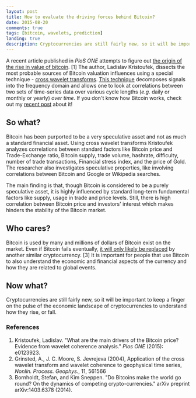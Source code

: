 ```yaml
---
layout: post
title: How to evaluate the driving forces behind Bitcoin?
date: 2015-08-20
comments: true
tags: [bitcoin, wavelets, prediction]
landing: true
description: Cryptocurrencies are still fairly new, so it will be important to keep a finger on the pulse of the economic landscape of cryptocurrencies to understand how they rise, or fall.
---
```


A recent article published in *PloS ONE* attempts to figure out [the origin of the rise in value of bitcoin](http://dx.doi.org/10.1371/journal.pone.0123923). [1] The author, Ladislav Kristoufek, dissects the most probable sources of Bitcoin valuation influences using a special technique - [cross wavelet transforms](http://www.glaciology.net/wavelet-coherence). [This technique](http://www.glaciology.net/Home/PDFs/Announcements/Application-of-the-cross-wavelet-transform-and-wavelet-coherence-to-geophysical-time-series-) decomposes signals into the frequency domain and allows one to look at correlations between two sets of time-series data over various cycle lengths (*e.g.* daily or monthly or yearly) *over time*. If you don't know how Bitcoin works, check out my [recent post](http://sciencesowhatwhocares.xyz/how-does-bitcoin-work-or-yet-another-description-of-how-bitcoin-works/) about it!

## So what?

Bitcoin has been purported to be a very speculative asset and not as much a standard financial asset. Using cross wavelet transforms Kristoufek analyzes correlations between standard factors like Bitcoin price and Trade-Exchange ratio, Bitcoin supply, trade volume, hashrate, difficulty, number of trade transactions, Financial stress index, and the price of Gold. The researcher also investigates speculative properties, like involving correlations between Bitcoin and Google or Wikipedia searches.

The main finding is that, though Bitcoin is considered to be a purely speculative asset, it is highly influenced by standard long-term fundamental factors like supply, usage in trade and price levels. Still, there is high correlation between Bitcoin price and investors' interest which makes hinders the stability of the Bitcoin market.


## Who cares?

Bitcoin is used by many and millions of dollars of Bitcoin exist on the market. Even if Bitcoin fails eventually, [it will only likely be replaced](http://arxiv.org/abs/1403.6378) by another similar cryptocurrency. [3] It is important for people that use Bitcoin to also understand the economic and financial aspects of the currency and how they are related to global events.

## Now what?

Cryptocurrencies are still fairly new, so it will be important to keep a finger on the pulse of the economic landscape of cryptocurrencies to understand how they rise, or fall.


### References

1. Kristoufek, Ladislav. "What are the main drivers of the Bitcoin price? Evidence from wavelet coherence analysis." *Plos ONE* (2015): e0123923.
2. Grinsted, A., J. C. Moore, S. Jevrejeva (2004), Application of the cross wavelet transform and wavelet coherence to geophysical time series, *Nonlin. Process. Geophys.*, 11, 561566 
3. Bornholdt, Stefan, and Kim Sneppen. "Do Bitcoins make the world go round? On the dynamics of competing crypto-currencies." arXiv preprint arXiv:1403.6378 (2014).
